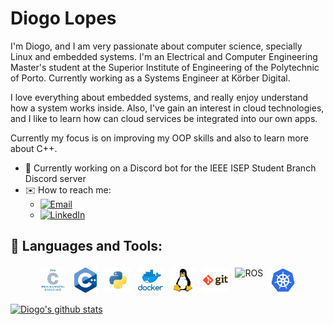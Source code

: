 # Diogo Lopes

I'm Diogo, and I am very passionate about computer science, specially Linux and embedded systems.
I'm an Electrical and Computer Engineering Master's student at the Superior Institute of Engineering of the Polytechnic of Porto. Currently working as a Systems Engineer at Körber Digital.

I love everything about embedded systems, and really enjoy understand how a system works inside. Also, I've gain an interest in cloud technologies, and I like to learn how can cloud services be integrated into our own apps. 

Currently my focus is on improving my OOP skills and also to learn more about C++.

- 🔭 Currently working on a Discord bot for the IEEE ISEP Student Branch Discord server
- ✉️ How to reach me: 
    - [![Email](https://img.shields.io/badge/Email-252422.svg?style=for-the-badge&logo=gmail)](mailto:diogolopem12@gmail.com)
    - [![LinkedIn](https://img.shields.io/badge/LinkedIn-252422.svg?style=for-the-badge&logo=linkedin&logoColor=blue)](https://www.linkedin.com/in/diogolopes18)

## 🧰 Languages and Tools:
<p align="center">
<img src="https://raw.githubusercontent.com/github/explore/80688e429a7d4ef2fca1e82350fe8e3517d3494d/topics/c/c.png" alt="C" height="40" style="vertical-align:top; margin:4px">
<img src="https://raw.githubusercontent.com/github/explore/80688e429a7d4ef2fca1e82350fe8e3517d3494d/topics/cpp/cpp.png" alt="C++" height="40" style="vertical-align:top; margin:4px">
<img src="https://raw.githubusercontent.com/github/explore/80688e429a7d4ef2fca1e82350fe8e3517d3494d/topics/python/python.png" alt="Python" height="40" style="vertical-align:top; margin:4px">
<img src="https://raw.githubusercontent.com/github/explore/80688e429a7d4ef2fca1e82350fe8e3517d3494d/topics/docker/docker.png" alt="Docker" height="40" style="vertical-align:top; margin:4px">
<img src="https://raw.githubusercontent.com/github/explore/80688e429a7d4ef2fca1e82350fe8e3517d3494d/topics/linux/linux.png" alt="Linux" height="40" style="vertical-align:top; margin:4px">
<img src="https://raw.githubusercontent.com/github/explore/80688e429a7d4ef2fca1e82350fe8e3517d3494d/topics/git/git.png" alt="Git" height="40" style="vertical-align:top; margin:4px">
<img src="https://raw.githubusercontent.com/github/explore/80688e429a7d4ef2fca1e82350fe8e3517d3494d/topics/ros/ros.png" alt="ROS" height="40" style="vertical-align:top; margin:4px">
<img src="https://raw.githubusercontent.com/github/explore/80688e429a7d4ef2fca1e82350fe8e3517d3494d/topics/kubernetes/kubernetes.png" alt="K8S" height="40" style="vertical-align:top; margin:4px">
</p>

[![Diogo's github stats](https://github-readme-stats.vercel.app/api?username=diogolopes18-cyber)](https://github.com/anuraghazra/github-readme-stats)
